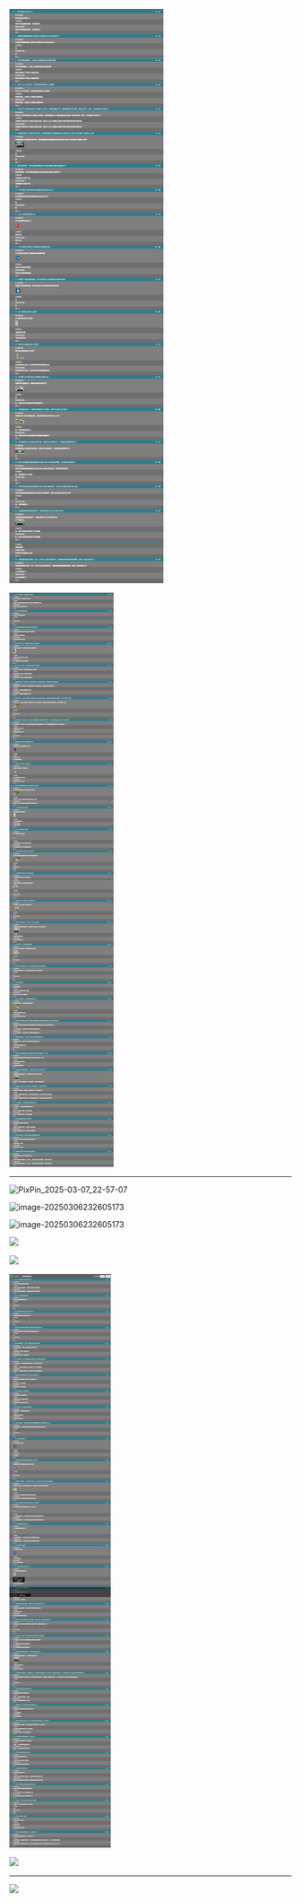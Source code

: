 ![image-20250306232605173](./assets/image-20250306232605173.png)

![image-20250306234622254](./assets/image-20250306234622254.png)

---

![PixPin_2025-03-07_22-57-07](./assets/PixPin_2025-03-07_22-57-07.png)

![image-20250306232605173](./assets/PixPin_2025-03-07_23-35-58.png)

![image-20250306232605173](./assets/PixPin_2025-03-08_17-27-08-1741451315765-1.png)

![](./assets/PixPin_2025-03-09_12-26-39.png)

![](./assets/PixPin_2025-03-09_17-32-10.png)

![](./assets/PixPin_2025-03-09_23-04-03.png)

![](./assets/PixPin_2025-03-10_23-45-19.png)

---

![](./assets/PixPin_2025-03-11_00-13-53.png)
